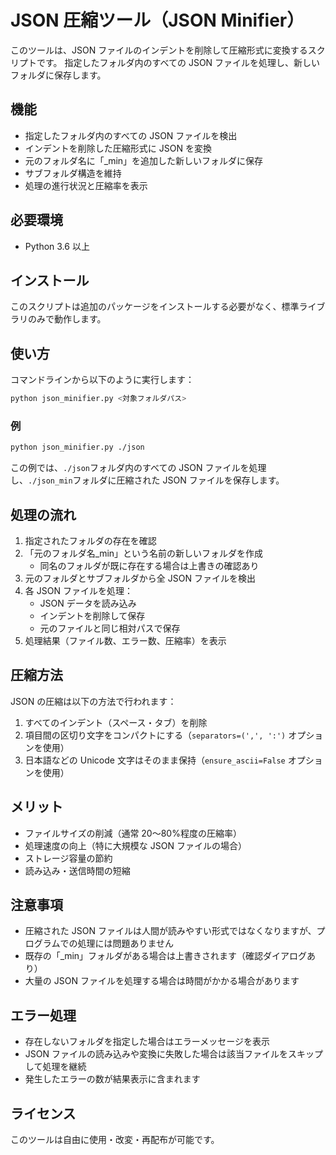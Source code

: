 # JSON 圧縮ツール（JSON Minifier）

このツールは、JSON ファイルのインデントを削除して圧縮形式に変換するスクリプトです。
指定したフォルダ内のすべての JSON ファイルを処理し、新しいフォルダに保存します。

## 機能

- 指定したフォルダ内のすべての JSON ファイルを検出
- インデントを削除した圧縮形式に JSON を変換
- 元のフォルダ名に「\_min」を追加した新しいフォルダに保存
- サブフォルダ構造を維持
- 処理の進行状況と圧縮率を表示

## 必要環境

- Python 3.6 以上

## インストール

このスクリプトは追加のパッケージをインストールする必要がなく、標準ライブラリのみで動作します。

## 使い方

コマンドラインから以下のように実行します：

```bash
python json_minifier.py <対象フォルダパス>
```

### 例

```bash
python json_minifier.py ./json
```

この例では、`./json`フォルダ内のすべての JSON ファイルを処理し、`./json_min`フォルダに圧縮された JSON ファイルを保存します。

## 処理の流れ

1. 指定されたフォルダの存在を確認
2. 「元のフォルダ名\_min」という名前の新しいフォルダを作成
   - 同名のフォルダが既に存在する場合は上書きの確認あり
3. 元のフォルダとサブフォルダから全 JSON ファイルを検出
4. 各 JSON ファイルを処理：
   - JSON データを読み込み
   - インデントを削除して保存
   - 元のファイルと同じ相対パスで保存
5. 処理結果（ファイル数、エラー数、圧縮率）を表示

## 圧縮方法

JSON の圧縮は以下の方法で行われます：

1. すべてのインデント（スペース・タブ）を削除
2. 項目間の区切り文字をコンパクトにする（`separators=(',', ':')` オプションを使用）
3. 日本語などの Unicode 文字はそのまま保持（`ensure_ascii=False` オプションを使用）

## メリット

- ファイルサイズの削減（通常 20〜80%程度の圧縮率）
- 処理速度の向上（特に大規模な JSON ファイルの場合）
- ストレージ容量の節約
- 読み込み・送信時間の短縮

## 注意事項

- 圧縮された JSON ファイルは人間が読みやすい形式ではなくなりますが、プログラムでの処理には問題ありません
- 既存の「\_min」フォルダがある場合は上書きされます（確認ダイアログあり）
- 大量の JSON ファイルを処理する場合は時間がかかる場合があります

## エラー処理

- 存在しないフォルダを指定した場合はエラーメッセージを表示
- JSON ファイルの読み込みや変換に失敗した場合は該当ファイルをスキップして処理を継続
- 発生したエラーの数が結果表示に含まれます

## ライセンス

このツールは自由に使用・改変・再配布が可能です。
